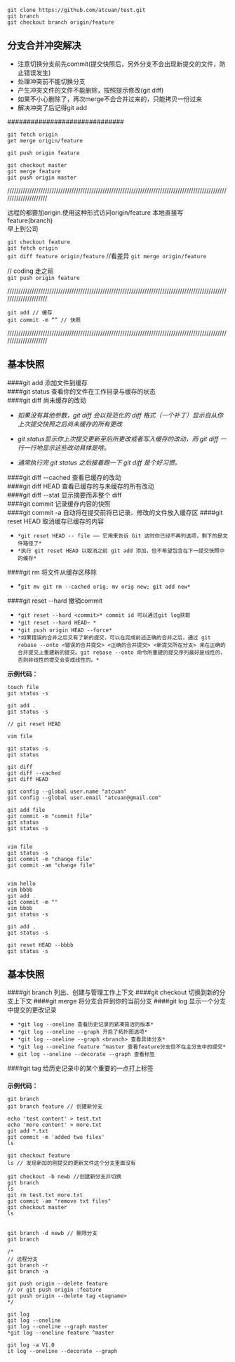 ```
git clone https://github.com/atcuan/test.git
git branch
git checkout branch origin/feature
```


## 分支合并冲突解决

- 注意切换分支前先commit(提交快照后，另外分支不会出现新提交的文件，防止错误发生)
- 处理冲突前不能切换分支
- 产生冲突文件的文件不能删除，按照提示修改(git diff)
- 如果不小心删除了，再次merge不会合并过来的，只能拷贝一份过来
- 解决冲突了后记得git add <filename>


##############################

```
git fetch origin  
get merge origin/feature  

git push origin feature  

git checkout master  
git merge feature  
git push origin master  
```

/////////////////////////////////////////////////////////////////////////////////////////////////////////////////////

远程的都要加origin.使用这种形式访问origin/feature   本地直接写feature(branch)  
早上到公司

`git checkout feature`    
`git fetch origin`  
`git diff feature origin/feature` //看差异 
`git merge origin/feature`  

// coding
走之前  
`git push origin feature`     

/////////////////////////////////////////////////////////////////////////////////////////////////////////////////////

`git add // 缓存`  
`git commit -m “” // 快照`  

/////////////////////////////////////////////////////////////////////////////////////////////////////////////////////

## 基本快照  

####git add 添加文件到缓存    
####git status 查看你的文件在工作目录与缓存的状态  
####git diff 尚未缓存的改动  

- *如果没有其他参数，git diff 会以规范化的 diff 格式（一个补丁）显示自从你上次提交快照之后尚未缓存的所有更改*  

- *git status显示你上次提交更新至后所更改或者写入缓存的改动，而 git diff 一行一行地显示这些改动具体是啥。* 
- *通常执行完 git status 之后接着跑一下 git diff 是个好习惯。*

####git diff --cached 查看已缓存的改动  
####git diff HEAD 查看已缓存的与未缓存的所有改动  
####git diff --stat 显示摘要而非整个 diff  
####git commit 记录缓存内容的快照  
####git commit -a 自动将在提交前将已记录、修改的文件放入缓存区
####git reset HEAD 取消缓存已缓存的内容

- `*git reset HEAD -- file —— 它用来告诉 Git 这时你已经不再列选项，剩下的是文件路径了*`    
- `*执行 git reset HEAD 以取消之前 git add 添加，但不希望包含在下一提交快照中的缓存* `  
   
####git rm 将文件从缓存区移除

- *`git mv git rm --cached orig; mv orig new; git add new*`     
 
####git  reset --hard 撤销commit

- `*git reset --hard <commit>* commit id 可以通过git log获取 `   
- `*git reset --hard HEAD~ *`
- `*git push origin HEAD --force*`      
- `*如果错误的合并之后又有了新的提交，可以在完成前述正确的合并之后，通过 git rebase --onto <错误的合并提交> <正确的合并提交> <新提交所在分支> 来在正确的合并提交上重建新的提交。git rebase --onto 命令所重建的提交序列最好是线性的，否则非线性的提交会变成线性的。*`  
   


**示例代码：**
```
touch file   
git status -s    

git add .    
git status -s     

// git reset HEAD  

vim file    

git status -s   
git status

git diff 
git diff --cached
git diff HEAD  

git config --global user.name "atcuan"
git config --global user.email "atcuan@gmail.com"

git add file
git commit -m "commit file"
git status
git status -s


vim file
git status -s
git commit -m "change file"
git commit -am "change file"


vim hello
vim bbbb
git add .
git commit -m ""
vim bbbb
git status -s

git add .
git status -s

git reset HEAD --bbbb
git status -s  
```

## 基本快照

####git branch 列出、创建与管理工作上下文
####git checkout 切换到新的分支上下文
####git merge 将分支合并到你的当前分支
####git log 显示一个分支中提交的更改记录

- `*git log --oneline 查看历史记录的紧凑简洁的版本*`   
- `*git log --oneline --graph 开启了拓扑图选项*`   
- `*git log --oneline --graph <branch> 查看具体分支*`  
- `*git log --oneline feature ^master 查看feature分支但不在主分支中的提交*` 
- `git log --oneline --decorate --graph 查看标签`  

####git tag 给历史记录中的某个重要的一点打上标签

####

**示例代码：**

```
git branch
git branch feature // 创建新分支

echo 'test content' > test.txt
echo 'more content' > more.txt
git add *.txt
git commit -m 'added two files'
ls

git checkout feature
ls // 发现新加的刚提交的更新文件这个分支里面没有

git checkout -b newb //创建新分支并切换
git branch
ls
git rm test.txt more.txt
git commit -am "remove txt files"
git checkout master
ls


git branch -d newb // 删除分支
git branch

/*
// 远程分支
git branch -r 
git branch -a

git push origin --delete feature
// or git push origin :feature
git push origin --delete tag <tagname>
*/

git log
git log --oneline
git log --oneline --graph master
*git log --oneline feature ^master

git log -a V1.0
it log --oneline --decorate --graph
```





























